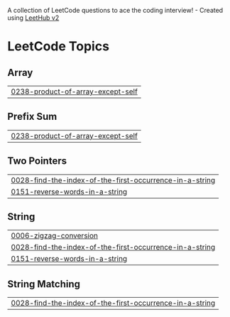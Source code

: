 A collection of LeetCode questions to ace the coding interview! - Created using [LeetHub v2](https://github.com/arunbhardwaj/LeetHub-2.0)
<!---LeetCode Topics Start-->
# LeetCode Topics
## Array
|  |
| ------- |
| [0238-product-of-array-except-self](https://github.com/meraki6512/Algorithm25/tree/master/0238-product-of-array-except-self) |
## Prefix Sum
|  |
| ------- |
| [0238-product-of-array-except-self](https://github.com/meraki6512/Algorithm25/tree/master/0238-product-of-array-except-self) |
## Two Pointers
|  |
| ------- |
| [0028-find-the-index-of-the-first-occurrence-in-a-string](https://github.com/meraki6512/Algorithm25/tree/master/0028-find-the-index-of-the-first-occurrence-in-a-string) |
| [0151-reverse-words-in-a-string](https://github.com/meraki6512/Algorithm25/tree/master/0151-reverse-words-in-a-string) |
## String
|  |
| ------- |
| [0006-zigzag-conversion](https://github.com/meraki6512/Algorithm25/tree/master/0006-zigzag-conversion) |
| [0028-find-the-index-of-the-first-occurrence-in-a-string](https://github.com/meraki6512/Algorithm25/tree/master/0028-find-the-index-of-the-first-occurrence-in-a-string) |
| [0151-reverse-words-in-a-string](https://github.com/meraki6512/Algorithm25/tree/master/0151-reverse-words-in-a-string) |
## String Matching
|  |
| ------- |
| [0028-find-the-index-of-the-first-occurrence-in-a-string](https://github.com/meraki6512/Algorithm25/tree/master/0028-find-the-index-of-the-first-occurrence-in-a-string) |
<!---LeetCode Topics End-->